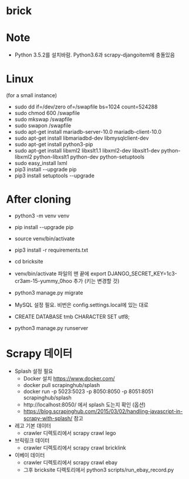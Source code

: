 # brick

# Note
- Python 3.5.2를 설치바람. Python3.6과 scrapy-djangoitem에 충돌있음


# Linux
(for a small instance)
- sudo dd if=/dev/zero of=/swapfile bs=1024 count=524288
- sudo chmod 600 /swapfile
- sudo mkswap /swapfile
- sudo swapon /swapfile
- sudo apt-get install mariadb-server-10.0 mariadb-client-10.0
- sudo apt-get install libmariadbd-dev libmysqlclient-dev
- sudo apt-get install python3-pip
- sudo apt-get install libxml2 libxslt1.1 libxml2-dev libxslt1-dev python-libxml2 python-libxslt1 python-dev python-setuptools
- sudo easy_install lxml
- pip3 install --upgrade pip
- pip3 install setuptools --upgrade

# After cloning
- python3 -m venv venv
- pip install --upgrade pip
- source venv/bin/activate
- pip3 install -r requirements.txt
- cd bricksite
- venv/bin/activate 파일의 맨 끝에 export DJANGO_SECRET_KEY=1c3-cr3am-15-yummy_0hoo 추가 (키는 변경할 것)
- python3 manage.py migrate

- MySQL 설정 필요. 비번은 config.settings.local에 있는 대로
- CREATE DATABASE tmb CHARACTER SET utf8;
- python3 manage.py runserver


# Scrapy 데이터
- Splash 설정 필요
    - Docker 설치 https://www.docker.com/
    - docker pull scrapinghub/splash
    - docker run -p 5023:5023 -p 8050:8050 -p 8051:8051 scrapinghub/splash
    - http://localhost:8050/ 에서 splash 도는지 확인 (옵션)
    - https://blog.scrapinghub.com/2015/03/02/handling-javascript-in-scrapy-with-splash/ 참고
- 레고 기본 데이터
    - crawler 디렉토리에서 scrapy crawl lego
- 브릭링크 데이터
    - crawler 디렉토리에서 scrapy crawl bricklink
- 이베이 데이터
    - crawler 디렉토리에서 scrapy crawl ebay
    - 그후 bricksite 디렉토리에서 python3 scripts/run_ebay_record.py